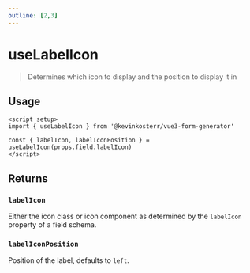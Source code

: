 ```yaml
---
outline: [2,3]
---
```

# useLabelIcon <Badge type="tip" text=">=2.7.0" />
> Determines which icon to display and the position to display it in

## Usage
```vue
<script setup>
import { useLabelIcon } from '@kevinkosterr/vue3-form-generator'
  
const { labelIcon, labelIconPosition } = useLabelIcon(props.field.labelIcon)
</script>
```

## Returns

### `labelIcon` <Badge type="info" text="ComputedRef<string | ComponentPublicInstance | null>" />
Either the icon class or icon component as determined by the `labelIcon` property of a field schema. 

### `labelIconPosition` <Badge type="info" text="ComputedRef<'left' | 'right' | null>" />
Position of the label, defaults to `left`.
